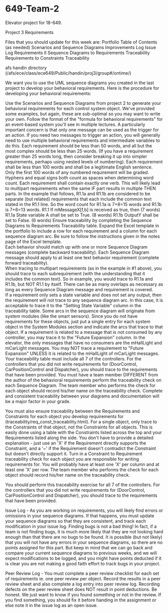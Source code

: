 649-Team-2
==========

Elevator project for 18-649.

Project 3 Requirements

Files that you should update for this week are:
Portfolio Table of Contents (as needed)
Scenarios and Sequence Diagrams
Improvements Log
Issue Log
Requirements II
Sequence Diagrams to Requirements Traceability
Requirements to Constraints Traceability

afs handin directory (/afs/ece/class/ece649/Public/handin/proj3/group#/ontime/)

We want you to use the UML sequence diagrams you created in the last project to develop your behavioral requirements.  Here is the procedure for developing your behavioral requirements:

Use the Scenarios and Sequence Diagrams from project 2 to generate your behavioral requirements for each control system object. We've provided some examples, but again, these are sub-optimal so you may want to write your own. Follow the format of the "formula for behavioral requirements" for an event-based system you'll see in multiple lectures. A particularly important concern is that only one message can be used as the trigger for an action. If you need two messages to trigger an action, you will generally need to use multiple behavioral requirements and intermediate variables to do this.
Each requirement should be less than 50 words, and all but the most complex should be less than 25 words. (If you have a requirement greater than 25 words long, then consider breaking it up into simpler requirements, perhaps using nested levels of numbering). 
Each requirement shall be less than 100 words and shall be a legitimate English sentence. Only the first 100 words of any numbered requirement will be graded. Hyphens and equal signs both count as spaces when determining word count. 
Each requirement shall contain exactly one verb.  This will likely lead to multipart requirements when the same IF part results in multiple THEN parts.  In the example that follows, R1.1a and R1.1b are considered to be separate (but related) requirements that each include the common text stated in the R1.1 line.  So the word count for R1.1a is 7+8=15 words and R1.1b is 7+6=13 words. 
R1.1  If mMessageX[f,b] is received as true, then   (7 words)
R1.1a  State variable A shall be set to True.    (8 words)
R1.1b  OutputY shall be set to False.    (6 words)
Ensure traceability by completing the Sequence Diagrams to Requirements Traceability table.  Expand the Excel template in the portfolio to include a row for each requirement and a column for each sequence diagram arc.  Be sure to follow the instructions given in the notes page of the Excel template.  
Each behavior should match up with one or more Sequence Diagram messages (complete backward traceability).
Each Sequence Diagram message should apply to at least one text behavior requirement (complete forward traceability).  
When tracing to multipart requirements (as in the example in #1 above), you should trace to each subrequirement (with the understanding that it includes the common text).  So in example, you would trace to R1.1a and R1.1b, but NOT R1.1 by itself.
There can be as many overlaps as necessary as long as every Sequence Diagram message and requirement is covered.  
If a requirement only sets a state variable and does not set any output, then the requirement will not trace to any sequence diagram arc.  In this case, it is acceptable to trace it to the "Setting State Variable" column in the traceability table.
Some arcs in the sequence diagram will originate from system modules (like the smart sensors).  Since you do not have requirements for these objects, just put a single entry for each system object in the System Modules section and indicate the arcs that trace to that object.
If a requirement is related to a message that is not consumed by any controller, you may trace it to the "Future Expansion" column.  In the elevator, the only messages that have no consumers are the mHallLight and mCarLight messages.  You may NOT trace a requirement to "Future Expansion" UNLESS it is related to the mHallLight of mCarLight messages.
Your traceability table must include all 7 of the controllers.  For the controllers that you did not write requirements for (DoorControl, CarPositionControl and Dispatcher), you should trace to the requirements that have been provided.
You must have a team member DIFFERENT from the author of the behavioral requirements perform the traceability check on each Sequence Diagram. The team member who performs the check for each object should record his/her name on the traceability check.  Complete and consistent traceability between your diagrams and documentation will be a major factor in your grade.


You must also ensure traceability between the Requirements and Constraints for each object you develop requirements for (traceability/req_const_traceability.html). For a single object, only trace to the Constraints of that object, not the Constraints for all objects. This is easily done using a table with the Constraints listed across the top and your Requirements listed along the side. You don't have to provide a detailed explanation - just use an 'X' if the Requirement directly supports the Constraint, and a '~' if the Requirement doesn't contradict the Constraint but doesn't directly support it. Turn in a Constraint to Requirement traceability check for each object you are responsible for writing requirements for. You will probably have at least one 'X' per column and at least one 'X' per row.  The team member who performs the check for each object should record his/her name on the traceability check.

You should perform this traceability exercise for all 7 of the controllers.  For the controllers that you did not write requirements for (DoorControl, CarPositionControl and Dispatcher), you should trace to the requirements that have been provided.


Issue Log - As you are working on requirements, you will likely find errors or omissions in your sequence diagrams.  If that happens, you must update your sequence diagrams so that they are consistent, and track each modification in your issue log.  Finding bugs is not a bad thing!  In fact, if a team is not finding bugs, it is much more likely that they are not looking hard enough than that there are no bugs to be found.  It is possible (but not likely) that you will not have any errors in your sequence diagrams, so there are no points assigned for this part.  But keep in mind that we can go back and compare your current sequence diagrams to previous weeks, and we will expect modifications to be logged, and you might have points deducted if it is clear you are not making a good faith effort to track bugs in your project.


Peer Review Log - You must complete a peer review checklist for each set of requirements ie. one peer review per object. Record the results in a peer review sheet and also complete a log entry into peer review log. Recording defects on the peer review sheet does NOT result in point deductions. Be honest. We just want to know if you found something or not in the review. If you find something, you should fix it before handing in the assignment or else note it in the issue log as an open issue.
